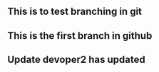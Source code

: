 ## This is to test branching in git 
## This is the first branch in github
## Update devoper2 has updated